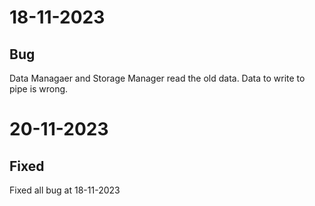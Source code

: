 # 18-11-2023

## Bug
Data Managaer and Storage Manager read the old data.
Data to write to pipe is wrong.

# 20-11-2023

## Fixed
Fixed all bug at 18-11-2023